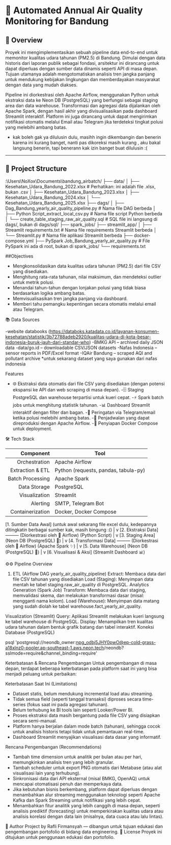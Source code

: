 # 🚦 Automated Annual Air Quality Monitoring for Bandung

## 📄 Overview

Proyek ini mengimplementasikan sebuah pipeline data end-to-end untuk memonitor kualitas udara tahunan (PM2.5) di Bandung. Dimulai dengan data historis dari laporan publik sebagai fondasi, arsitektur ini dirancang untuk dapat diperluas dengan sumber data dinamis seperti API di masa depan. Tujuan utamanya adalah mengotomatiskan analisis tren jangka panjang untuk mendukung kebijakan lingkungan dan memberdayakan masyarakat dengan data yang mudah diakses.

Pipeline ini diorkestrasi oleh Apache Airflow, menggunakan Python untuk ekstraksi data ke Neon DB (PostgreSQL) yang berfungsi sebagai staging area dan data warehouse. Transformasi dan agregasi data dijalankan oleh Apache Spark, dengan hasil akhir yang divisualisasikan pada dashboard Streamlit interaktif. Platform ini juga dirancang untuk dapat mengirimkan notifikasi otomatis melalui Email atau Telegram jika terdeteksi tingkat polusi yang melebihi ambang batas.
* kak boleh gak ya dilulusin dulu, masihh ingin dikembangin dan benerin karena ini kurang banget, nanti pas dikoreksi masih kurang , aku bakal langsung benerin, tapi benerann kak izin banget buat dilulusin :(
---

## 📁 Project Structure


:\Users\NoXox\Documents\bandung_airbatch/
├── data/
│   ├── Kesehatan_Udara_Bandung_2022.xlsx  # Perhatikan: ini adalah file .xlsx, bukan .csv
│   ├── Kesehatan_Udara_Bandung_2023.xlsx
│   ├── Kesehatan_Udara_Bandung_2024.xlsx
│   └── Kesehatan_Udara_Bandung_2025.xlsx
├── dags/
│   ├── Dag_Bandung_yearly_air_quality_pipeline.py # Nama file DAG berbeda
│   ├── Python Script_extract_local_csv.py         # Nama file script Python berbeda
│   └── create_table_staging_raw_air_quality.sql   # SQL file ini langsung di dags/, bukan di dags/sql/
├── spark_jobs/
├── streamlit_app/
│   ├── Streamlit requirements.txt                 # Nama file requirements Streamlit berbeda
│   └── Streamlit.py                               # Nama file aplikasi Streamlit berbeda
├── docker-compose.yml
├── PySpark Job_Bandung_yearly_air_quality.py      # File PySpark ini ada di root, bukan di spark_jobs/
└── requirements.txt



##Objectives

- Mengkonsolidasikan data kualitas udara tahunan (PM2.5) dari file CSV yang disediakan.
- Menghitung rata-rata tahunan, nilai maksimum, dan mendeteksi outlier untuk metrik polusi.
- Menandai tahun-tahun dengan lonjakan polusi yang tidak biasa berdasarkan logika ambang batas.
- Memvisualisasikan tren jangka panjang via dashboard.
- Memberi tahu pemangku kepentingan secara otomatis melalui email atau Telegram.

📚 Data Sources

-website databooks (https://databoks.katadata.co.id/layanan-konsumen-kesehatan/statistik/3b72788adeb2920/kualitas-udara-di-kota-besar-indonesia-buruk-jauh-dari-standar-who)
-BMKG API – archived daily JSON data
-data/go.id – downloadable CSV/JSON datasets
-Nafas Indonesia – sensor reports in PDF/Excel format
-IQAir Bandung – scraped AQI and pollutant archive
*untuk sekarang dataset yang saya gunakan dari nafas indonesia

Features
- 🌐 Ekstraksi data otomatis dari file CSV yang disediakan (dengan potensi ekspansi ke API dan web scraping di masa depan).
-🗄️ Staging PostgreSQL dan warehouse terpartisi untuk kueri cepat.
-⚡ Spark batch jobs untuk menghitung statistik tahunan.
-📊 Dashboard Streamlit interaktif dengan filter dan bagan.
-🔔 Peringatan via Telegram/email ketika polusi melebihi ambang batas.
-🔁 Penjadwalan yang dapat direproduksi dengan Apache Airflow.
-🐳 Penyiapan Docker Compose untuk deployment.

🛠️ Tech Stack

| Component | Tool |
|-----:|---------------|
|Orchestration|Apache Airflow|
|Extraction & ETL|Python (requests, pandas, tabula-py)|
|Batch Processing|Apache Spark|
|Data Storage |PostgreSQL|
|Visualization|Streamlit|
|Alerting |SMTP, Telegram Bot|
|Containerization|Docker, Docker Compose|



[1. Sumber Data Awal]
    (untuk awal sekarang file excel dulu, kedepannya ditingkatin berbagai sumber kak, masih bingung :()
        |
        v
[2. Ekstraksi Data] ——— (Diorkestrasi oleh 💨 Airflow)
    (Python Script)
        |
        v
[3. Staging Area]
    (Neon DB (PostgreSQL) 🐘)
        |
        v
[4. Transformasi Data] ——— (Diorkestrasi oleh 💨 Airflow)
    (Apache Spark ✨)
        |
        v
[5. Data Warehouse]
    (Neon DB (PostgreSQL) 🐘)
        |
        v
[6. Visualisasi & Aksi]
    (Streamlit Dashboard 📊)


⚙️⚙️ Pipeline Overview
1. ETL (Airflow DAG yearly_air_quality_pipeline)
Extract: Membaca data dari file CSV tahunan yang disediakan 
Load (Staging): Menyimpan data mentah ke tabel staging.raw_air_quality di PostgreSQL. Analytics Generation (Spark Job)
Transform: Membaca data dari staging, memvalidasi skema, dan melakukan transformasi dasar (misal: mengganti nama kolom).
Load (Warehouse): Menyimpan data matang yang sudah diolah ke tabel warehouse.fact_yearly_air_quality.

Visualization (Streamlit)
Query: Aplikasi Streamlit melakukan kueri langsung ke tabel warehouse di PostgreSQL.
Display: Menampilkan tren kualitas udara tahunan dalam bentuk grafik batang dan tabel interaktif. Koneksi Database (PostgreSQL)

psql 'postgresql://neondb_owner:npg_odbj5JHY0pwO@ep-cold-grass-a18xlnz0-pooler.ap-southeast-1.aws.neon.tech/neondb?sslmode=require&channel_binding=require'

Keterbatasan & Rencana Pengembangan
Untuk pengembangan di masa depan, terdapat beberapa keterbatasan pada platform saat ini yang bisa menjadi peluang untuk perbaikan:

Keterbatasan Saat Ini (Limitations)
- Dataset statis, belum mendukung incremental load atau streaming.
- Tidak semua field (seperti tanggal transaksi) diproses secara time-series (fokus saat ini pada agregasi tahunan).
- Belum terhubung ke BI tools lain seperti Looker/Power BI.
- Proses ekstraksi data masih bergantung pada file CSV yang disiapkan secara semi-manual.
- Platform hanya berjalan dalam mode batch (tahunan), sehingga cocok untuk analisis historis tetapi tidak untuk pemantauan real-time.
- Dashboard Streamlit menyajikan visualisasi data dasar yang informatif.

Rencana Pengembangan (Recommendations)
- Tambah time dimension untuk analitik per bulan atau per hari, memungkinkan analisis tren yang lebih granular.
- Tambah scheduler untuk export PNG otomatis dari Metabase (atau alat visualisasi lain yang terhubung).
- Sinkronisasi data dari API eksternal (misal BMKG, OpenAQ) untuk mencapai otomatisasi penuh dan memperkaya data.
- Jika kebutuhan bisnis berkembang, platform dapat diperluas dengan menambahkan alur streaming menggunakan teknologi seperti Apache Kafka dan Spark Streaming untuk notifikasi yang lebih cepat.
- Menambahkan fitur analitik yang lebih canggih di masa depan, seperti analisis prediktif (forecasting) untuk memperkirakan kualitas udara atau analisis korelasi dengan data lain (misalnya, data cuaca atau lalu lintas).

👤 Author
Project by Rafli Firmansyah — dibangun untuk tujuan edukasi dan pengembangan portofolio di bidang data engineering.
📝 License
Proyek ini ditujukan untuk penggunaan edukasi dan portofolio.
